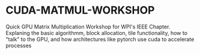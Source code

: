 # CUDA-MATMUL-WORKSHOP

Quick GPU Matrix Multiplication Workshop for WPI's IEEE Chapter. Explaning the basic algorithmm, block allocation, tile functionality, how to "talk" to the GPU, and how architectures like pytorch use cuda to accelerate processes
